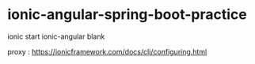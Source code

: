 # ionic-angular-spring-boot-practice

ionic start ionic-angular blank

proxy : https://ionicframework.com/docs/cli/configuring.html

